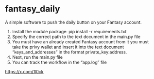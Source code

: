 # fantasy_daily
A simple software to push the daily button on your Fantasy account.

1. Install the module package: pip install -r requirements.txt
2. Specify the correct path to the text document in the main.py file
3. You must have an already created Fantasy account from it you must take the privy wallet and insert it into the text document “keys_and_addresses” in the format private_key:address.
4. Next, run the main.py file
5. You can track the workflow in the “app.log” file

https://x.com/1l0ck
